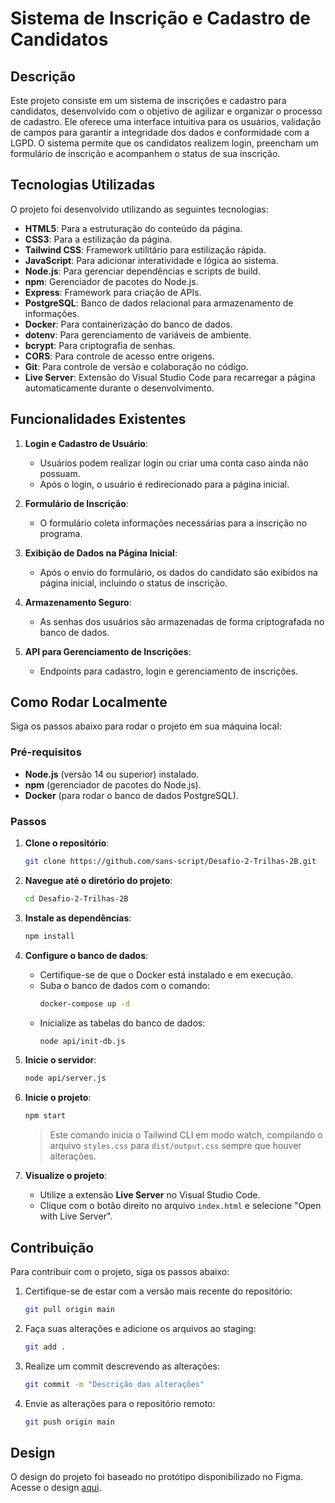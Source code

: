 # Sistema de Inscrição e Cadastro de Candidatos

## Descrição

Este projeto consiste em um sistema de inscrições e cadastro para candidatos, desenvolvido com o objetivo de agilizar e organizar o processo de cadastro. Ele oferece uma interface intuitiva para os usuários, validação de campos para garantir a integridade dos dados e conformidade com a LGPD. O sistema permite que os candidatos realizem login, preencham um formulário de inscrição e acompanhem o status de sua inscrição.

## Tecnologias Utilizadas

O projeto foi desenvolvido utilizando as seguintes tecnologias:

- **HTML5**: Para a estruturação do conteúdo da página.
- **CSS3**: Para a estilização da página.
- **Tailwind CSS**: Framework utilitário para estilização rápida.
- **JavaScript**: Para adicionar interatividade e lógica ao sistema.
- **Node.js**: Para gerenciar dependências e scripts de build.
- **npm**: Gerenciador de pacotes do Node.js.
- **Express**: Framework para criação de APIs.
- **PostgreSQL**: Banco de dados relacional para armazenamento de informações.
- **Docker**: Para containerização do banco de dados.
- **dotenv**: Para gerenciamento de variáveis de ambiente.
- **bcrypt**: Para criptografia de senhas.
- **CORS**: Para controle de acesso entre origens.
- **Git**: Para controle de versão e colaboração no código.
- **Live Server**: Extensão do Visual Studio Code para recarregar a página automaticamente durante o desenvolvimento.

## Funcionalidades Existentes

1. **Login e Cadastro de Usuário**:

   - Usuários podem realizar login ou criar uma conta caso ainda não possuam.
   - Após o login, o usuário é redirecionado para a página inicial.

2. **Formulário de Inscrição**:

   - O formulário coleta informações necessárias para a inscrição no programa.

3. **Exibição de Dados na Página Inicial**:

   - Após o envio do formulário, os dados do candidato são exibidos na página inicial, incluindo o status de inscrição.

4. **Armazenamento Seguro**:

   - As senhas dos usuários são armazenadas de forma criptografada no banco de dados.

5. **API para Gerenciamento de Inscrições**:
   - Endpoints para cadastro, login e gerenciamento de inscrições.

## Como Rodar Localmente

Siga os passos abaixo para rodar o projeto em sua máquina local:

### Pré-requisitos

- **Node.js** (versão 14 ou superior) instalado.
- **npm** (gerenciador de pacotes do Node.js).
- **Docker** (para rodar o banco de dados PostgreSQL).

### Passos

1. **Clone o repositório**:

   ```sh
   git clone https://github.com/sans-script/Desafio-2-Trilhas-2B.git
   ```

2. **Navegue até o diretório do projeto**:

   ```sh
   cd Desafio-2-Trilhas-2B
   ```

3. **Instale as dependências**:

   ```sh
   npm install
   ```

4. **Configure o banco de dados**:

   - Certifique-se de que o Docker está instalado e em execução.
   - Suba o banco de dados com o comando:
     ```sh
     docker-compose up -d
     ```
   - Inicialize as tabelas do banco de dados:
     ```sh
     node api/init-db.js
     ```

5. **Inicie o servidor**:

   ```sh
   node api/server.js
   ```

6. **Inicie o projeto**:

   ```sh
   npm start
   ```

   > Este comando inicia o Tailwind CLI em modo watch, compilando o arquivo `styles.css` para `dist/output.css` sempre que houver alterações.

7. **Visualize o projeto**:
   - Utilize a extensão **Live Server** no Visual Studio Code.
   - Clique com o botão direito no arquivo `index.html` e selecione "Open with Live Server".

## Contribuição

Para contribuir com o projeto, siga os passos abaixo:

1. Certifique-se de estar com a versão mais recente do repositório:

   ```sh
   git pull origin main
   ```

2. Faça suas alterações e adicione os arquivos ao staging:

   ```sh
   git add .
   ```

3. Realize um commit descrevendo as alterações:

   ```sh
   git commit -m "Descrição das alterações"
   ```

4. Envie as alterações para o repositório remoto:
   ```sh
   git push origin main
   ```

## Design

O design do projeto foi baseado no protótipo disponibilizado no Figma. Acesse o design [aqui](https://www.figma.com/design/xMXycKv7AAwE7oVGJ1whpd/Desafio-2---Trilhas-2B?node-id=22-377&p=f&t=y4NR5blp1qxlMImV-0).
